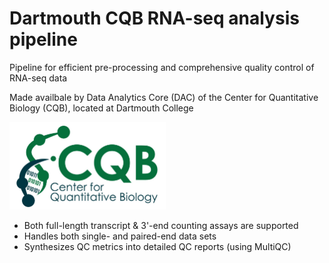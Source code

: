 # Dartmouth CQB RNA-seq analysis pipeline

Pipeline for efficient pre-processing and comprehensive quality control of RNA-seq data

Made availbale by Data Analytics Core (DAC) of the Center for Quantitative Biology (CQB), located at Dartmouth College 

<img src="logo.jpg" width="250" height="140" >


- Both full-length transcript & 3'-end counting assays are supported
- Handles both single- and paired-end data sets 
- Synthesizes QC metrics into detailed QC reports (using MultiQC) 
